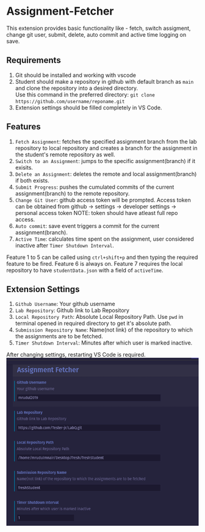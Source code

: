 # Assignment-Fetcher
This extension provides basic functionality like - fetch, switch assigment, change git user, submit, delete, auto commit and active time logging on save. 

## Requirements
1. Git should be installed and working with vscode
2. Student should make a repository in github with default branch as `main` and clone the repository into a desired directory.<br/>Use this command in the preferred directory: `git clone https://github.com/username/reponame.git`
3. Extension settings should be filled completely in VS Code.

## Features
1. `Fetch Assignment`: fetches the specified assignment branch from the lab repository to local repository and creates a branch for the assignment in the student's remote repository as well. 
2. `Switch to an Assignment`: jumps to the specific assignment(branch) if it exisits.
3. `Delete an Assignment`: deletes the remote and local assignment(branch) if both exists. 
4. `Submit Progress`: pushes the cumulated commits of the current assignment(branch) to the remote repository. 
5. `Change Git User`: github access token will be prompted. Access token can be obtained from github -> settings -> developer settings -> personal access token
NOTE: token should have atleast full repo access. 
6. `Auto commit`: save event triggers a commit for the current assignment(branch). 
7. `Active Time`: calculates time spent on the assignment, user considered inactive after `Timer Shutdown Interval`. 

Feature 1 to 5 can be called using `ctrl+shift+p` and then typing the required feature to be fired. 
Feature 6 is always on.
Feature 7 requires the local repository to have `studentData.json` with a field of `activeTime`.

## Extension Settings
1. `Github Username`: Your github username
2. `Lab Repository`: Github link to Lab Repository
3. `Local Repository Path`: Absolute Local Repository Path. Use `pwd` in terminal opened in required directory to get it's absolute path.
4. `Submission Repository Name`: Name(not link) of the repository to which the assignments are to be fetched.
5. `Timer Shutdown Interval`: Minutes after which user is marked inactive.

After changing settings, restarting VS Code is required.
![example_settings.png](/images/settings_ss.png)
